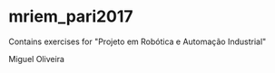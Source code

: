# mriem_pari2017
Contains exercises for "Projeto em Robótica e Automação Industrial"

Miguel Oliveira
